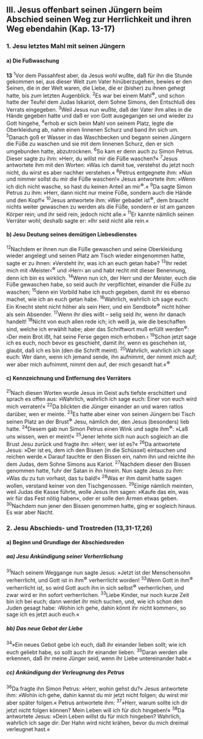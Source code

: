 ## III. Jesus offenbart seinen Jüngern beim Abschied seinen Weg zur Herrlichkeit und ihren Weg ebendahin (Kap. 13-17)

### 1. Jesu letztes Mahl mit seinen Jüngern

#### a) Die Fußwaschung

__13__
<sup>1</sup>Vor dem Passahfest aber, da Jesus wohl wußte, daß für ihn die Stunde gekommen sei, aus dieser Welt zum Vater hinüberzugehen, bewies er den Seinen, die in der Welt waren, die Liebe, die er (bisher) zu ihnen gehegt hatte, bis zum letzten Augenblick.
<sup>2</sup>Es war bei einem Mahl<sup title="d.h. Abendessen">&#x2732;</sup>, und schon hatte der Teufel dem Judas Iskariot, dem Sohne Simons, den Entschluß des Verrats eingegeben.
<sup>3</sup>Weil Jesus nun wußte, daß der Vater ihm alles in die Hände gegeben hatte und daß er von Gott ausgegangen sei und wieder zu Gott hingehe,
<sup>4</sup>erhob er sich beim Mahl von seinem Platz, legte die Oberkleidung ab, nahm einen linnenen Schurz und band ihn sich um.
<sup>5</sup>Danach goß er Wasser in das Waschbecken und begann seinen Jüngern die Füße zu waschen und sie mit dem linnenen Schurz, den er sich umgebunden hatte, abzutrocknen.
<sup>6</sup>So kam er denn auch zu Simon Petrus. Dieser sagte zu ihm: »Herr, du willst mir die Füße waschen?«
<sup>7</sup>Jesus antwortete ihm mit den Worten: »Was ich damit tue, verstehst du jetzt noch nicht, du wirst es aber nachher verstehen.«
<sup>8</sup>Petrus entgegnete ihm: »Nun und nimmer sollst du mir die Füße waschen!« Jesus antwortete ihm: »Wenn ich dich nicht wasche, so hast du keinen Anteil an mir<sup title="oder: keine Gemeinschaft mit mir">&#x2732;</sup>.«
<sup>9</sup>Da sagte Simon Petrus zu ihm: »Herr, dann nicht nur meine Füße, sondern auch die Hände und den Kopf!«
<sup>10</sup>Jesus antwortete ihm: »Wer gebadet ist<sup title="oder: sich gebadet hat">&#x2732;</sup>, dem braucht nichts weiter gewaschen zu werden als die Füße, sondern er ist am ganzen Körper rein; und ihr seid rein, jedoch nicht alle.«
<sup>11</sup>Er kannte nämlich seinen Verräter wohl; deshalb sagte er: »Ihr seid nicht alle rein.«

#### b) Jesu Deutung seines demütigen Liebesdienstes

<sup>12</sup>Nachdem er ihnen nun die Füße gewaschen und seine Oberkleidung wieder angelegt und seinen Platz am Tisch wieder eingenommen hatte, sagte er zu ihnen: »Versteht ihr, was ich an euch getan habe?
<sup>13</sup>Ihr redet mich mit ›Meister‹<sup title="= Lehrer">&#x2732;</sup> und ›Herr‹ an und habt recht mit dieser Benennung, denn ich bin es wirklich.
<sup>14</sup>Wenn nun ich, der Herr und der Meister, euch die Füße gewaschen habe, so seid auch ihr verpflichtet, einander die Füße zu waschen;
<sup>15</sup>denn ein Vorbild habe ich euch gegeben, damit ihr es ebenso machet, wie ich an euch getan habe.
<sup>16</sup>Wahrlich, wahrlich ich sage euch: Ein Knecht steht nicht höher als sein Herr, und ein Sendbote<sup title="= Apostel">&#x2732;</sup> nicht höher als sein Absender.
<sup>17</sup>Wenn ihr dies wißt – selig seid ihr, wenn ihr danach handelt!
<sup>18</sup>Nicht von euch allen rede ich; ich weiß ja, wie die beschaffen sind, welche ich erwählt habe; aber das Schriftwort muß erfüllt werden<sup title="Ps 41,10">&#x2732;</sup>: ›Der mein Brot ißt, hat seine Ferse gegen mich erhoben.‹
<sup>19</sup>Schon jetzt sage ich es euch, noch bevor es geschieht, damit ihr, wenn es geschehen ist, glaubt, daß ich es bin (den die Schrift meint).
<sup>20</sup>Wahrlich, wahrlich ich sage euch: Wer dann, wenn ich jemand sende, ihn aufnimmt, der nimmt mich auf; wer aber mich aufnimmt, nimmt den auf, der mich gesandt hat.«<sup title="Mt 10,40">&#x2732;</sup>

#### c) Kennzeichnung und Entfernung des Verräters

<sup>21</sup>Nach diesen Worten wurde Jesus im Geist aufs tiefste erschüttert und sprach es offen aus: »Wahrlich, wahrlich ich sage euch: Einer von euch wird mich verraten!«
<sup>22</sup>Da blickten die Jünger einander an und waren ratlos darüber, wen er meinte.
<sup>23</sup>Es hatte aber einer von seinen Jüngern bei Tisch seinen Platz an der Brust<sup title="= an der Seite">&#x2732;</sup> Jesu, nämlich der, den Jesus (besonders) lieb hatte.
<sup>24</sup>Diesem gab nun Simon Petrus einen Wink und sagte ihm<sup title="= bedeutete ihm damit">&#x2732;</sup>: »Laß uns wissen, wen er meint!«
<sup>25</sup>Jener lehnte sich nun auch sogleich an die Brust Jesu zurück und fragte ihn: »Herr, wer ist es?«
<sup>26</sup>Da antwortete Jesus: »Der ist es, dem ich den Bissen (in die Schüssel) eintauchen und reichen werde.« Darauf tauchte er den Bissen ein, nahm ihn und reichte ihn dem Judas, dem Sohne Simons aus Kariot.
<sup>27</sup>Nachdem dieser den Bissen genommen hatte, fuhr der Satan in ihn hinein. Nun sagte Jesus zu ihm: »Was du zu tun vorhast, das tu bald!«
<sup>28</sup>Was er ihm damit hatte sagen wollen, verstand keiner von den Tischgenossen.
<sup>29</sup>Einige nämlich meinten, weil Judas die Kasse führte, wolle Jesus ihm sagen: »Kaufe das ein, was wir für das Fest nötig haben«, oder er solle den Armen etwas geben.
<sup>30</sup>Nachdem nun jener den Bissen genommen hatte, ging er sogleich hinaus. Es war aber Nacht.

### 2. Jesu Abschieds- und Trostreden (13,31-17,26)

#### a) Beginn und Grundlage der Abschiedsreden

##### aa) Jesu Ankündigung seiner Verherrlichung

<sup>31</sup>Nach seinem Weggange nun sagte Jesus: »Jetzt ist der Menschensohn verherrlicht, und Gott ist in ihm<sup title="oder: durch ihn">&#x2732;</sup> verherrlicht worden!
<sup>32</sup>Wenn Gott in ihm<sup title="oder: durch ihn">&#x2732;</sup> verherrlicht ist, so wird Gott auch ihn in sich selbst<sup title="oder: durch sich">&#x2732;</sup> verherrlichen, und zwar wird er ihn sofort verherrlichen.
<sup>33</sup>Liebe Kinder, nur noch kurze Zeit bin ich bei euch; dann werdet ihr mich suchen, und, wie ich schon den Juden gesagt habe: ›Wohin ich gehe, dahin könnt ihr nicht kommen‹, so sage ich es jetzt auch euch.«

##### bb) Das neue Gebot der Liebe

<sup>34</sup>»Ein neues Gebot gebe ich euch, daß ihr einander lieben sollt; wie ich euch geliebt habe, so sollt auch ihr einander lieben.
<sup>35</sup>Daran werden alle erkennen, daß ihr meine Jünger seid, wenn ihr Liebe untereinander habt.«

##### cc) Ankündigung der Verleugnung des Petrus

<sup>36</sup>Da fragte ihn Simon Petrus: »Herr, wohin gehst du?« Jesus antwortete ihm: »Wohin ich gehe, dahin kannst du mir jetzt nicht folgen; du wirst mir aber später folgen.« Petrus antwortete ihm:
<sup>37</sup>»Herr, warum sollte ich dir jetzt nicht folgen können? Mein Leben will ich für dich hingeben!«
<sup>38</sup>Da antwortete Jesus: »Dein Leben willst du für mich hingeben? Wahrlich, wahrlich ich sage dir: Der Hahn wird nicht krähen, bevor du mich dreimal verleugnet hast.«